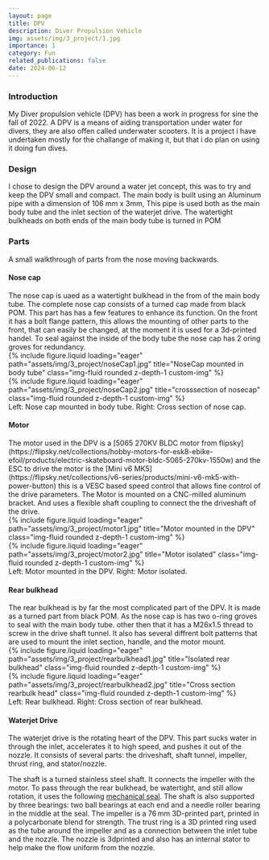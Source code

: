 ```yaml
---
layout: page
title: DPV
description: Diver Propulsion Vehicle
img: assets/img/3_project/1.jpg
importance: 1
category: Fun
related_publications: false
date: 2024-06-12
---
```


<h3>Introduction</h3>
My Diver propulsion vehicle (DPV) has been a work in progress for sine the fall of 2022. A DPV is a means of aiding transportation under water for divers, they are also offen called underwater scooters. It is a project i have undertaken mostly for the challange of making it, but that i do plan on using it doing fun dives. 

<h3>Design</h3>
I chose to design the DPV around a water jet concept, this was to try and keep the DPV small and compact. The main body is built using an Aluminum pipe with a dimension of 106 mm x 3mm, This pipe is used both as the main body tube and the inlet section of the waterjet drive. The watertight bulkheads on both ends of the main body tube is turned in POM

<h3>Parts</h3>

A small walkthrough of parts from the nose moving backwards. 

<h4>Nose cap</h4>
The nose cap is uaed as a watertight bulkhead in the from of the main body tube. The complete nose cap consists of a turned cap made from black POM. This part has has a few features to enhance its function. On the front it has a bolt flange pattern, this allows the mounting of other parts to the front, that can easily be changed, at the moment it is used for a 3d-printed handel. To seal against the inside of the body tube the nose cap has 2 oring groves for redundancy. 

<div class="row">
    <div class="col-sm mt-3 mt-md-0">
        {% include figure.liquid loading="eager" path="assets/img/3_project/noseCap1.jpg" title="NoseCap mounted in body tube" class="img-fluid rounded z-depth-1 custom-img" %}
    </div>
    <div class="col-sm mt-3 mt-md-0">
        {% include figure.liquid loading="eager" path="assets/img/3_project/noseCap2.jpg" title="crosssection of nosecap" class="img-fluid rounded z-depth-1 custom-img" %}
    </div>
</div>
<div class="caption">
    Left: Nose cap mounted in body tube. Right: Cross section of nose cap.
</div>

<h4>Motor</h4>
The motor used in the DPV is a [5065 270KV BLDC motor from flipsky](https://flipsky.net/collections/hobby-motors-for-esk8-ebike-efoil/products/electric-skateboard-motor-bldc-5065-270kv-1550w) and the ESC to drive the motor is the [Mini v6 MK5](https://flipsky.net/collections/v6-series/products/mini-v6-mk5-with-power-button) this is a VESC based speed control that allows fine control of the drive parameters. The Motor is mounted on a CNC-milled aluminum bracket. And uses a flexible shaft coupling to connect the the driveshaft of the drive. 

<div class="row">
    <div class="col-sm mt-3 mt-md-0">
        {% include figure.liquid loading="eager" path="assets/img/3_project/motor1.jpg" title="Motor mounted in the DPV" class="img-fluid rounded z-depth-1 custom-img" %}
    </div>
    <div class="col-sm mt-3 mt-md-0">
        {% include figure.liquid loading="eager" path="assets/img/3_project/motor2.jpg" title="Motor isolated" class="img-fluid rounded z-depth-1 custom-img" %}
    </div>
</div>
<div class="caption">
    Left: Motor mounted in the DPV. Right: Motor isolated.
</div>

<h4>Rear bulkhead</h4>
The rear bulkhead is by far the most complicated part of the DPV. It is made as a turned part from black POM. As the nose cap is has two o-ring groves to seal with the main body tube. other then that it has a M26x1.5 thread to screw in the drive shaft tunnel. It also has several diffrent bolt patterns that are used to mount the inlet section, handle, and the motor mount. 

<div class="row">
    <div class="col-sm mt-3 mt-md-0">
        {% include figure.liquid loading="eager" path="assets/img/3_project/rearbulkhead1.jpg" title="Isolated rear bulkhead" class="img-fluid rounded z-depth-1 custom-img" %}
    </div>
    <div class="col-sm mt-3 mt-md-0">
        {% include figure.liquid loading="eager" path="assets/img/3_project/rearbulkhead2.jpg" title="Cross section rearbulk head" class="img-fluid rounded z-depth-1 custom-img" %}
    </div>
</div>
<div class="caption">
    Left: Rear bulkhead. Right: Cross section of rear bulkhead.
</div>

<h4>Waterjet Drive</h4>
The waterjet drive is the rotating heart of the DPV. This part sucks water in through the inlet, accelerates it to high speed, and pushes it out of the nozzle. It consists of several parts: the driveshaft, shaft tunnel, impeller, thrust ring, and stator/nozzle.

The shaft is a turned stainless steel shaft. It connects the impeller with the motor. To pass through the rear bulkhead, be watertight, and still allow rotation, it uses the following [mechanical seal](https://www.aliexpress.com/item/1005004226987547.html). The shaft is also supported by three bearings: two ball bearings at each end and a needle roller bearing in the middle at the seal. The impeller is a 76 mm 3D-printed part, printed in a polycarbonate blend for strength. The trust ring is a 3D printed ring used as the tube around the impeller and as a connection between the inlet tube and the nozzle. The nozzle is 3dprinted and also has an internal stator to help make the flow uniform from the nozzle. 